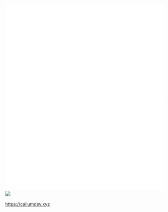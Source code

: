 <a href="https://github.com/callumok2004">
  
![](https://github.com/callumok2004/callumok2004/blob/master/generated/overview.svg)
![](https://github.com/callumok2004/callumok2004/blob/master/generated/languages.svg)
![](https://lanyard-profile-readme.vercel.app/api/506899274748133376)

</a>
  
https://callumdev.xyz
